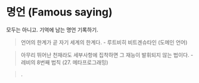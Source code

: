 # 명언 (Famous saying)

모두는 아니고. 기억에 남는 명언 기록하기.

> 언어의 한계가 곧 자기 세계의 한계다. - 루트비히 비트겐슈타인 (도메인 언어)

> 아무리 뛰어난 천재라도 세부사항에 집착하면 그 재능이 발휘되지 않는 법이다. - 레비의 8번째 법칙 (27. 메타프로그래밍)

> .
